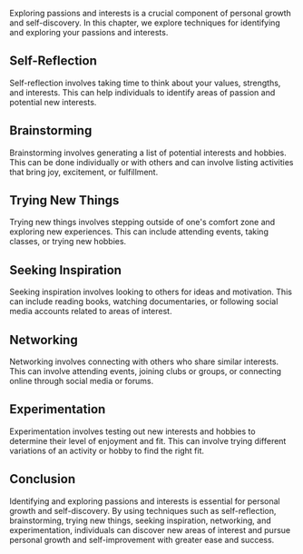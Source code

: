 
Exploring passions and interests is a crucial component of personal growth and self-discovery. In this chapter, we explore techniques for identifying and exploring your passions and interests.

Self-Reflection
---------------

Self-reflection involves taking time to think about your values, strengths, and interests. This can help individuals to identify areas of passion and potential new interests.

Brainstorming
-------------

Brainstorming involves generating a list of potential interests and hobbies. This can be done individually or with others and can involve listing activities that bring joy, excitement, or fulfillment.

Trying New Things
-----------------

Trying new things involves stepping outside of one's comfort zone and exploring new experiences. This can include attending events, taking classes, or trying new hobbies.

Seeking Inspiration
-------------------

Seeking inspiration involves looking to others for ideas and motivation. This can include reading books, watching documentaries, or following social media accounts related to areas of interest.

Networking
----------

Networking involves connecting with others who share similar interests. This can involve attending events, joining clubs or groups, or connecting online through social media or forums.

Experimentation
---------------

Experimentation involves testing out new interests and hobbies to determine their level of enjoyment and fit. This can involve trying different variations of an activity or hobby to find the right fit.

Conclusion
----------

Identifying and exploring passions and interests is essential for personal growth and self-discovery. By using techniques such as self-reflection, brainstorming, trying new things, seeking inspiration, networking, and experimentation, individuals can discover new areas of interest and pursue personal growth and self-improvement with greater ease and success.
